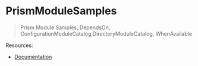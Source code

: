 # PrismModuleSamples
 
 > Prism Module Samples, DependsOn, ConfigurationModuleCatalog,DirectoryModuleCatalog, WhenAvailable


 Resources:

 * [Documentation](https://prismlibrary.com/docs/wpf/modules.html)
